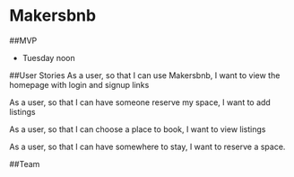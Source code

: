 # Makersbnb

##MVP
* Tuesday noon

##User Stories
As a user, so that I can use Makersbnb,
I want to view the homepage with login and signup links

As a user, so that I can have someone reserve my space,
I want to add listings

As a user, so that I can choose a place to book,
I want to view listings

As a user, so that I can have somewhere to stay,
I want to reserve a space.

##Team

